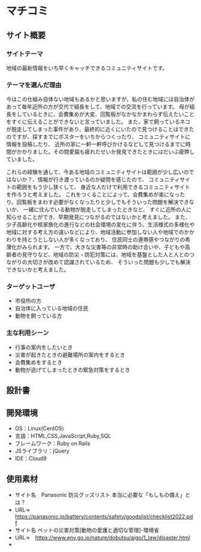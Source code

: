 # マチコミ

## サイト概要
### サイトテーマ
地域の最新情報をいち早くキャッチできるコミュニティサイトです。

### テーマを選んだ理由
今はこの仕組み自体ない地域もあるかと思いますが、私の住む地域には自治体があって毎年近所の方が交代で組長をして、地域での交流を行っています。 
母が組長をしているときに、会費集めが大変、回覧板がなかなかまわらず伝えたいことをすぐに伝えることができないと言っていました。 
また、家で飼っているネコが脱走してしまった事件があり、最終的に近くにいたので見つけることはできたのですが、探すまでにポスターをいちからつくったり、
コミュニティサイトに情報を投稿したり、 近所の家に一軒一軒呼びかけるなどして見つけるまでに時間がかかりました。その間愛猫も疲れたせいか発見できたときにはだいぶ疲弊していました。

これらの経験を通して、今ある地域のコミュニティサイトは範囲が少し広いのではないか？、情報が行き渡っているのか疑問を感じたので、
コミュニティサイトの範囲をもう少し狭くして、 身近な人だけで利用できるコミュニティサイトを作ろうと考えました。 
これをつくることによって、会費集めが楽になったり、回覧板をまわす必要がなくなったりと少しでもそういった問題を解決できないか、 一緒に住んでいる動物が脱走してしまったときなど、
すぐに近所の人に知らせることができ、早期発見につながるのではないかと考えました。 
また、少子高齢化や核家族化の進行などの社会環境の変化に伴う、生活様式の多様化や地域に対する考え方の違いなどにより、地域活動に参加しない人や地域でのかかわりを持とうとしない人が多くなっており、
住民同士の連帯感やつながりの希薄化がみられます。 一方で、大きな災害等の非常時の助け合いや、子どもや高齢者の見守りなど、地域の防災・防犯対策には、地域を基盤とした人と人とのつながりの大切さが改めて認識されているため、
そういった問題も少しでも解決できないかと考えました。　

### ターゲットユーザ
- 市役所の方
- 自治体に入っている地域の住民
- 動物を飼っている方

### 主な利用シーン
- 行事の案内をしたいとき 
- 災害が起きたときの避難場所の案内をするとき 
- 会費集めをするとき 
- 動物が逃げてしまったときの緊急対策をするとき

## 設計書


## 開発環境
- OS：Linux(CentOS)
- 言語：HTML,CSS,JavaScript,Ruby,SQL
- フレームワーク：Ruby on Rails
- JSライブラリ：jQuery
- IDE：Cloud9

## 使用素材
- サイト名　Panasonic 防災グッズリスト 本当に必要な「もしもの備え」とは？
- URL→　https://panasonic.jp/battery/contents/safety/goodslist/checklist2022.pdf
- サイト名  ペットの災害対策[動物の愛護と適切な管理]-環境省
- URL→　https://www.env.go.jp/nature/dobutsu/aigo/1_law/disaster.html
-